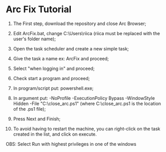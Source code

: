 # Arc Fix Tutorial
1) The First step, download the repository and close Arc Browser;

2) Edit ArcFix.bat, change C:\Users\riica (riica must be replaced with the user's folder name);

3) Open the task scheduler and create a new simple task;

4) Give the task a name ex: ArcFix and proceed;

5) Select "when logging in" and proceed;

6) Check start a program and proceed;

7) In program/script put: powershell.exe;

8) In argument put: -NoProfile -ExecutionPolicy Bypass -WindowStyle Hidden -File "C:\close_arc.ps1" (where C:\close_arc.ps1 is the location of the .ps1 file);

9) Press Next and Finish;

10) To avoid having to restart the machine, you can right-click on the task created in the list, and click on execute.

OBS: Select Run with highest privileges in one of the windows
